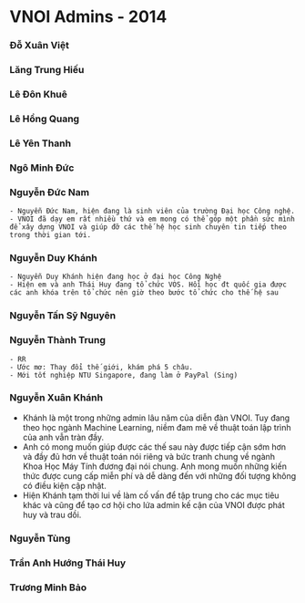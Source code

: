 VNOI Admins - 2014
==================

### Đỗ Xuân Việt
### Lăng Trung Hiếu
### Lê Đôn Khuê
### Lê Hồng Quang
### Lê Yên Thanh
### Ngô Minh Đức
### Nguyễn Đức Nam
    - Nguyễn Đức Nam, hiện đang là sinh viên của trường Đại học Công nghệ.
    - VNOI đã dạy em rất nhiều thứ và em mong có thể góp một phần sức mình để xây dựng VNOI và giúp đỡ các thế hệ học sinh chuyên tin tiếp theo trong thời gian tới.
### Nguyễn Duy Khánh
    - Nguyễn Duy Khánh hiện đang học ở đại học Công Nghệ
    - Hiện em và anh Thái Huy đang tổ chức VOS. Hồi học đt quốc gia được các anh khóa trên tổ chức nên giờ theo bước tổ chức cho thế hệ sau
### Nguyễn Tấn Sỹ Nguyên
### Nguyễn Thành Trung
    - RR
    - Ước mơ: Thay đổi thế giới, khám phá 5 châu.
    - Mới tốt nghiệp NTU Singapore, đang làm ở PayPal (Sing)
### Nguyễn Xuân Khánh
- Khánh là một trong những admin lâu năm của diễn đàn VNOI. Tuy đang theo học ngành Machine Learning, niềm đam mê về thuật toán lập trình của anh vẫn tràn đầy.
- Anh có mong muốn giúp được các thế sau này được tiếp cận sớm hơn và đầy đủ hơn về thuật toán nói riêng và bức tranh chung về ngành Khoa Học Máy Tính đương đại nói chung. Anh mong muốn những kiến thức được cung cấp miễn phí và dễ dàng đến với những đối tượng không có điều kiện cập nhật.
- Hiện Khánh tạm thời lui về làm cố vấn để tập trung cho các mục tiêu khác và cũng để tạo cơ hội cho lứa admin kế cận của VNOI được phát huy và trau dồi. 
### Nguyễn Tùng
### Trần Anh Hướng Thái Huy
### Trương Minh Bảo
